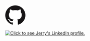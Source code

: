    <a href="https://github.com/jlfosterjr" target="_blank"><img src="/_includes/GitHub-Mark-64px.png" alt="Click to see Jerry's GitHub profile." width="64" height="64" /></a>

   <a href="https://www.linkedin.com/in/jlfoster/" target="_blank"><img src="https://content.linkedin.com/content/dam/me/about/LinkedIn_Icon.jpg.original.jpg" alt="Click to see Jerry's LinkedIn profile." /></a>
